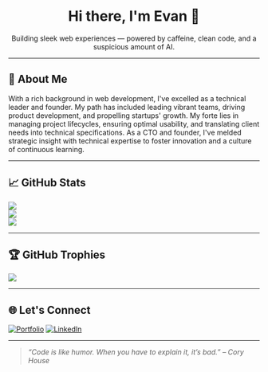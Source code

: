 <h1 align="center">Hi there, I'm Evan 👋</h1>
<p align="center">Building sleek web experiences — powered by caffeine, clean code, and a suspicious amount of AI.</p>

---

## 🧠 About Me

With a rich background in web development, I've excelled as a technical leader and founder. My path has included leading vibrant teams, driving product development, and propelling startups' growth. My forte lies in managing project lifecycles, ensuring optimal usability, and translating client needs into technical specifications. As a CTO and founder, I've melded strategic insight with technical expertise to foster innovation and a culture of continuous learning.

---

## 📈 GitHub Stats

![](https://github-readme-stats.vercel.app/api?username=skoulix&theme=default&hide_border=false&include_all_commits=false&count_private=false)<br/>
![](https://nirzak-streak-stats.vercel.app/?user=skoulix&theme=default&hide_border=false)<br/>
![](https://github-readme-stats.vercel.app/api/top-langs/?username=skoulix&theme=default&hide_border=false&include_all_commits=false&count_private=false&layout=compact)

---

## 🏆 GitHub Trophies

![](https://github-profile-trophy.vercel.app/?username=skoulix&theme=radical&no-frame=false&no-bg=true&margin-w=4)

---

## 🌐 Let's Connect

[![Portfolio](https://img.shields.io/badge/Portfolio-%23000000.svg?style=for-the-badge&logo=firefox&logoColor=white)](https://seapixel.com)
[![LinkedIn](https://img.shields.io/badge/LinkedIn-%230077B5.svg?style=for-the-badge&logo=linkedin&logoColor=white)](https://linkedin.com/in/evan-skoulikaritis)

---

> _“Code is like humor. When you have to explain it, it’s bad.” – Cory House_
